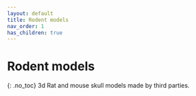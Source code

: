 ```yaml
---
layout: default
title: Rodent models
nav_order: 1
has_children: true
---
```

# Rodent models
{: .no_toc}
3d Rat and mouse skull models made by third parties.